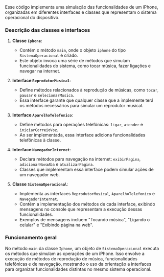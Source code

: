 Esse código implementa uma simulação das funcionalidades de um iPhone, organizadas em diferentes interfaces e classes que representam o sistema operacional do dispositivo.

### Descrição das classes e interfaces

1. **Classe `Iphone`**: 
   - Contém o método `main`, onde o objeto `iphone` do tipo `SistemaOperacional` é criado.
   - Este objeto invoca uma série de métodos que simulam funcionalidades do sistema, como tocar música, fazer ligações e navegar na internet.

2. **Interface `ReprodutorMusical`**:
   - Define métodos relacionados à reprodução de músicas, como `tocar`, `pausar` e `selecionarMusica`.
   - Essa interface garante que qualquer classe que a implemente terá os métodos necessários para simular um reprodutor musical.

3. **Interface `AparelhoTelefonico`**:
   - Define métodos para operações telefônicas: `ligar`, `atender` e `iniciarCorreioVoz`.
   - Ao ser implementada, essa interface adiciona funcionalidades telefônicas à classe.

4. **Interface `NavegadorInternet`**:
   - Declara métodos para navegação na internet: `exibirPagina`, `adicionarNovaAba` e `atualizarPagina`.
   - Classes que implementam essa interface podem simular ações de um navegador web.

5. **Classe `SistemaOperacional`**:
   - Implementa as interfaces `ReprodutorMusical`, `AparelhoTelefonico` e `NavegadorInternet`.
   - Contém a implementação dos métodos de cada interface, exibindo mensagens no console que representam a execução dessas funcionalidades.
   - Exemplos de mensagens incluem "Tocando música", "Ligando o celular" e "Exibindo página na web".

### Funcionamento geral

No método `main` da classe `Iphone`, um objeto de `SistemaOperacional` executa os métodos que simulam as operações de um iPhone. Isso envolve a execução de métodos de reprodução de música, funcionalidades telefônicas e de navegação, mostrando o uso da orientação a interfaces para organizar funcionalidades distintas no mesmo sistema operacional.
